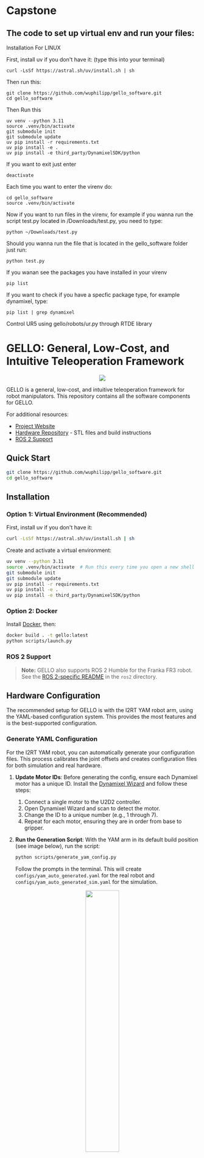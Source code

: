 # Capstone

## The code to set up virtual env and run your files:

Installation For LINUX 

First, install uv if you don't have it: (type this into your terminal)

```
curl -LsSf https://astral.sh/uv/install.sh | sh
```
Then run this:
```
git clone https://github.com/wuphilipp/gello_software.git
cd gello_software
```
Then Run this 
```
uv venv --python 3.11
source .venv/bin/activate  
git submodule init
git submodule update
uv pip install -r requirements.txt
uv pip install -e .
uv pip install -e third_party/DynamixelSDK/python
```
If you want to exit just enter

```deactivate```

Each time you want to enter the virenv do:

```
cd gello_software
source .venv/bin/activate  
```

Now if you want to run files in the virenv, for example if you wanna run the script test.py located in /Downloads/test.py, you need to type:

```
python ~/Downloads/test.py
```
Should you wanna run the file that is located in the gello_software folder just run:

```
python test.py
```
If you wanan see the packages you have installed in your virenv
```
pip list
```
If you want to check if you have a specfic package type, for example dynamixel, type:
```
pip list | grep dynamixel
```






Control UR5 using gello/robots/ur.py through RTDE library




























































































































































































































































# GELLO: General, Low-Cost, and Intuitive Teleoperation Framework

<p align="center">
  <img src="imgs/title.png" />
</p>

GELLO is a general, low-cost, and intuitive teleoperation framework for robot manipulators. This repository contains all the software components for GELLO. 

For additional resources:
- [Project Website](https://wuphilipp.github.io/gello_site/)
- [Hardware Repository](https://github.com/wuphilipp/gello_mechanical) - STL files and build instructions
- [ROS 2 Support](ros2/README.md)

## Quick Start

```bash
git clone https://github.com/wuphilipp/gello_software.git
cd gello_software
```

## Installation

### Option 1: Virtual Environment (Recommended)

First, install uv if you don't have it:
```bash
curl -LsSf https://astral.sh/uv/install.sh | sh
```

Create and activate a virtual environment:
```bash
uv venv --python 3.11
source .venv/bin/activate  # Run this every time you open a new shell
git submodule init
git submodule update
uv pip install -r requirements.txt
uv pip install -e .
uv pip install -e third_party/DynamixelSDK/python
```

### Option 2: Docker

Install [Docker](https://docs.docker.com/engine/install/ubuntu/), then:

```bash
docker build . -t gello:latest
python scripts/launch.py
```

### ROS 2 Support

> **Note:** GELLO also supports ROS 2 Humble for the Franka FR3 robot. See the [ROS 2-specific README](ros2/README.md) in the `ros2` directory.

## Hardware Configuration

The recommended setup for GELLO is with the I2RT YAM robot arm, using the YAML-based configuration system. This provides the most features and is the best-supported configuration.

### Generate YAML Configuration

For the I2RT YAM robot, you can automatically generate your configuration files. This process calibrates the joint offsets and creates configuration files for both simulation and real hardware.

1.  **Update Motor IDs**: Before generating the config, ensure each Dynamixel motor has a unique ID. Install the [Dynamixel Wizard](https://emanual.robotis.com/docs/en/software/dynamixel/dynamixel_wizard2/) and follow these steps:
    1.  Connect a single motor to the U2D2 controller.
    2.  Open Dynamixel Wizard and scan to detect the motor.
    3.  Change the ID to a unique number (e.g., 1 through 7).
    4.  Repeat for each motor, ensuring they are in order from base to gripper.

2.  **Run the Generation Script**: With the YAM arm in its default build position (see image below), run the script:
    ```bash
    python scripts/generate_yam_config.py
    ```
    Follow the prompts in the terminal. This will create `configs/yam_auto_generated.yaml` for the real robot and `configs/yam_auto_generated_sim.yaml` for the simulation.

<p align="center">
  <img src="imgs/yam_default.JPG" width="42%">
</p>

You can now skip to the [Usage](#usage) section.

### YAML Configuration System

GELLO uses YAML files in `configs/` for configuration. This allows for flexible setup of different robots, environments, and teleoperation parameters. If you have automatically generated your `.yaml` config files with `scripts/generate_yam_config.py`, you probably will not need to modify these confings manually.

#### Sample Configs

Sample configs for the YAM arm and the xarm can be found in `configs`.


#### Configuration Components

- **Robot Config**: Defines robot type, communication parameters, and physical settings.
- **Agent Config**: Defines GELLO device settings, joint mappings, and calibration.
- **DynamixelRobotConfig**: Motor-specific settings including IDs, offsets, signs, and gripper.
- **Control Parameters**: Update rates (`hz`), step limits (`max_steps`), and safety settings.

## Manual Configuration for Other Robots

#### Python Configuration for Non-YAM arms
- Most widely supported across different arms
- Located in `gello/agents/gello_agent.py`
- Uses `PORT_CONFIG_MAP` dictionary
- Maps USB serial ports to robot configurations

#### ROS 2 YAML configs for Franka
- Used for ROS 2 packages
- Runtime configuration loading
- Located in `ros2/src/franka_gello_state_publisher/config/gello_config.yaml`

## Adding New Robots

To integrate a new robot to the Python configs:

1. **Check Compatibility**: Ensure your GELLO kinematics match the target robot
2. **Implement Robot Interface**: Create a new class implementing the `Robot` protocol from `gello/robots/robot.py`
3. **Add Configuration**: Update the configuration system with your robot's parameters

See existing implementations in `gello/robots/` for reference:
- `panda.py` - Franka Panda robot
- `ur.py` - Universal Robots
- `xarm_robot.py` - xArm robots
- `yam.py` - YAM robot

=======

#### 1. Manual `gello_agent` setup
Set your GELLO and robot arm to a known, matching configuration (see images below) and run the offset detection script.

<p align="center">
  <img src="imgs/gello_matching_joints.jpg" width="29%"/>
  <img src="imgs/robot_known_configuration.jpg" width="29%"/>
  <img src="imgs/fr3_gello_calib_pose.jpeg" width="31%"/>
</p>

**Command examples:**

**UR Robot:**
```bash
python scripts/gello_get_offset.py \
    --start-joints 0 -1.57 1.57 -1.57 -1.57 0 \
    --joint-signs 1 1 -1 1 1 1 \
    --port /dev/serial/by-id/usb-FTDI_USB__-__Serial_Converter_FT7WBG6
```

**Franka FR3:**
```bash
python scripts/gello_get_offset.py \
    --start-joints 0 0 0 -1.57 0 1.57 0 \
    --joint-signs 1 1 1 1 1 -1 1 \
    --port /dev/serial/by-id/usb-FTDI_USB__-__Serial_Converter_FT7WBG6
```

**I2RT YAM:**
```bash
python scripts/gello_get_offset.py \
    --start-joints 0 0 0 0 0 0 \
    --joint-signs 1 -1 -1 -1 1 1 \
    --port /dev/serial/by-id/usb-FTDI_USB__-__Serial_Converter_FTAAMLV6-if00-port0
```

**Joint Signs Reference:**
- UR: `1 1 -1 1 1 1`
- Panda: `1 -1 1 1 1 -1 1`
- FR3: `1 1 1 1 1 -1 1`
- xArm: `1 1 1 1 1 1 1`
- YAM: `1 -1 -1 -1 1 1`

Add the generated joint offsets to `gello/agents/gello_agent.py` in the `PORT_CONFIG_MAP`.

#### 2. Create Custom YAML Configurations

1. Copy an existing config from `configs/` as a template (e.g., `yam_passive.yaml`).
2. Modify the robot `_target_` and parameters for your setup:
   - For hardware: `gello.robots.ur.URRobot`, `gello.robots.panda.PandaRobot`, etc.
   - For simulation: `gello.robots.sim_robot.MujocoRobotServer`
3. Update the agent configuration with your GELLO device settings:
   - `port`: Your U2D2 device path
   - `joint_offsets`: From the offset detection script
   - `joint_signs`: Based on your robot type
   - `start_joints`: Your GELLO's starting position

## Usage

The recommended way to launch GELLO is with a YAML configuration file.

### CAN Configuration
Robot arms such as the YAM use a CAN bus to communicate with your machine. If your arm uses a CAN bus, you will need to configure udev rules.
First, get your CAN bus ID:
```
udevadm info -a -p /sys/class/net/can* | grep -i serial
```
Then open your CAN bus rules using your text editor of choice.
```
sudo nano /etc/udev/rules.d/90-can.rules
```
If you only have one arm, add this line:
```
SUBSYSTEM=="net", ACTION=="add", ATTRS{serial}=="<your-CAN-id>", NAME="can_left"
```
If you have two arms (a bimanual setup), you will need a second line for your right arm. Your bimanual CAN rules file should contain:
```
SUBSYSTEM=="net", ACTION=="add", ATTRS{serial}=="<left-CAN-id>", NAME="can_left"
SUBSYSTEM=="net", ACTION=="add", ATTRS{serial}=="<right-CAN-id>", NAME="can_right"
```

After updating your udev rules, run the following and then unplug and reconnect your CAN devices.
```
sudo udevadm control --reload-rules && sudo systemctl restart systemd-udevd && sudo udevadm trigger
```
At this point, your CAN devices are correctly configured. If you encounter CAN connctivity issues after this point run `sh scripts/reset_all_can.sh` to reset your CAN buses.

### YAM GELLO Usage (Recommended)

First, install the YAM-specific dependency:
- **YAM**: [I2RT](https://github.com/i2rt-robotics/i2rt)
- `uv pip install -e third_party/i2rt`

**Testing in Simulation:**
Launch the simulation with the auto-generated sim config file:
```bash
python experiments/launch_yaml.py --left-config-path configs/yam_auto_generated_sim.yaml
```

**Real Robot Operation:**
Launch the real robot with the auto-generated hardware config file:
```bash
python experiments/launch_yaml.py --left-config-path configs/yam_auto_generated.yaml
```

### Launching `gello_agent` for non-YAM arms

For other robots or if not using a YAML configuration, you must launch the robot and controller nodes in separate terminals.

First, install robot-specific dependencies:
- **UR**: [ur_rtde](https://sdurobotics.gitlab.io/ur_rtde/installation/installation.html)
- **Panda**: [polymetis](https://facebookresearch.github.io/fairo/polymetis/installation.html)
- **xArm**: [xArm Python SDK](https://github.com/xArm-Developer/xArm-Python-SDK)

**1. Launch the robot node:**
```bash
# For simulation
python experiments/launch_nodes.py --robot <sim_ur|sim_panda|sim_xarm>

# For real hardware
python experiments/launch_nodes.py --robot <ur|panda|xarm>
```

**2. Launch GELLO controller:**
```bash
python experiments/run_env.py --agent=gello
```

### Troubleshooting

If, when you run `generate_yam_config.py`, you get an error detecting offsets, you may need to add your user to the dialout user group. To do so, run:
`sudo usermod -aG dialout $USER`
And then log out and log back in or restart your computer.s

If some joints in your arm are not behaving as expected, you may need to modify the joint signs of your configuration. Simply invert the affected joint sign(s) in your .yaml or `gello_agent.py` or physically reverse the installation of the servo.

### Optional: Starting Configuration

Use `--start-joints` to specify GELLO's starting configuration for automatic robot reset:
```bash
python experiments/run_env.py --agent=gello --start-joints <joint_angles>
```

## Advanced Features

### Data Collection

Collect teleoperation demonstrations with keyboard controls.

For the YAM arm launched with `launch_yaml.py`, you can append the flag `--use-save-interface` to enable data saving. This is the recommended method.

```
python experiments/launch_yaml.py --left-config-path configs/yam_passive.yaml --use-save-interface
```
After launching, you can begin saving with `s` and stop saving with `q`. Data saved will be in the `data` directory in the root of the project.

For non-YAM setups, use the following:
```bash
python experiments/run_env.py --agent=gello --use-save-interface
```
Process collected data:
```bash
python gello/data_utils/demo_to_gdict.py --source-dir=<source_dir>
```

### Bimanual Operation

The recommended way to use bimanual mode is with `launch_yaml.py`. Pass a config file for the right arm to `--right-config-path`.

```
python experiments/launch_yaml.py --left-config-path configs/gello_1.yaml --right-config-path configs/gello_2.yaml
```

For non-YAM setups, use:
```bash
python experiments/launch_nodes.py --robot=bimanual_ur
python experiments/run_env.py --agent=gello --bimanual
```
### FACTR Gravity Compensation
If you want to activate gravity compensation, all the code can be found in `gello/factr`. It works similarly to the regular launch but for now it's self-contained inside its own subdirectory and supports the YAM arm in sim and in hardware.

The YAML provides important fields that can control the strength of the gravity compensation and friction. Feel free to mess around with the strenght and friction til you attain your desired 

One important step is to add the URDF. We have provided the URDF for the active GELLO in the [Hardware Repository](https://github.com/wuphilipp/gello_mechanical). You will need to update the path in the YAML to the entry point of the URDF. 
```bash
python gello/factr/gravity_compensation.py --config configs/yam_gello_factr_hw.yaml

```

## Development

### Code Organization

```
├── scripts/             # Utility scripts
├── experiments/         # Entry points and launch scripts
├── gello/               # Core GELLO package
│   ├── agents/          # Teleoperation agents
│   ├── cameras/         # Camera interfaces
│   ├── data_utils/      # Data processing utilities
│   ├── dm_control_tasks/# MuJoCo environment utilities
│   ├── dynamixel/       # Dynamixel hardware interface
|   ├── factr/           # gravity compensation
│   ├── robots/          # Robot-specific interfaces
│   ├── utils/           # Shared launch and control utilities
│   └── zmq_core/        # ZMQ multiprocessing utilities
```

### Contributing

Install development dependencies and set up pre-commit hooks to ensure code quality before contributing:
```bash
uv pip install -r requirements_dev.txt
uv pip install pre-commit
pre-commit install
```

The codebase uses `isort` and `black` for code formatting.

We welcome contributions! Submit pull requests to help make teleoperation more accessible and higher quality.

## Citation

```bibtex
@misc{wu2023gello,
    title={GELLO: A General, Low-Cost, and Intuitive Teleoperation Framework for Robot Manipulators},
    author={Philipp Wu and Yide Shentu and Zhongke Yi and Xingyu Lin and Pieter Abbeel},
    year={2023},
}
```

## License & Acknowledgements

This project is licensed under the MIT License (see LICENSE file).

### Third-Party Dependencies
- [google-deepmind/mujoco_menagerie](https://github.com/google-deepmind/mujoco_menagerie): Robot models for MuJoCo
- [brentyi/tyro](https://github.com/brentyi/tyro): Argument parsing and configuration
- [ZMQ](https://zeromq.org/): Multiprocessing communication framework

This project uses components from ‘FACTR Teleop: Low-Cost Force-Feedback Teleoperation’ (Apache‑2.0). See `https://github.com/RaindragonD/factr_teleop/`.
